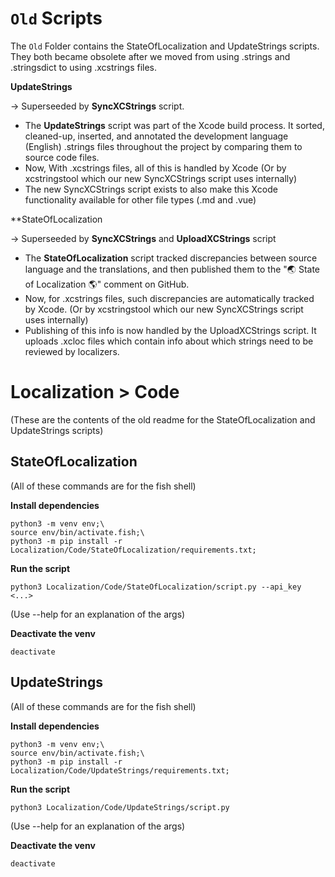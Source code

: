 # `Old` Scripts

The `Old` Folder contains the StateOfLocalization and UpdateStrings scripts. They both became obsolete after we moved from using .strings and .stringsdict to using .xcstrings files. 

**UpdateStrings**

-> Superseeded by **SyncXCStrings** script.
- The **UpdateStrings** script was part of the Xcode build process. It sorted, cleaned-up, inserted, and annotated the development language (English) .strings files throughout the project by comparing them to source code files. 
- Now, With .xcstrings files, all of this is handled by Xcode (Or by xcstringstool which our new SyncXCStrings script uses internally) 
- The new SyncXCStrings script exists to also make this Xcode functionality available for other file types (.md and .vue)

**StateOfLocalization

-> Superseeded by **SyncXCStrings** and **UploadXCStrings** script
- The **StateOfLocalization** script tracked discrepancies between source language and the translations, and then published them to the "🌏 State of Localization 🌎" comment on GitHub. 
- Now, for .xcstrings files, such discrepancies are automatically tracked by Xcode. (Or by xcstringstool which our new SyncXCStrings script uses internally)
- Publishing of this info is now handled by the UploadXCStrings script. It uploads .xcloc files which contain info about which strings need to be reviewed by localizers. 

# Localization > Code
(These are the contents of the old readme for the StateOfLocalization and UpdateStrings scripts)

## StateOfLocalization

(All of these commands are for the fish shell)

**Install dependencies**

```
python3 -m venv env;\
source env/bin/activate.fish;\
python3 -m pip install -r Localization/Code/StateOfLocalization/requirements.txt;
```

**Run the script**

```
python3 Localization/Code/StateOfLocalization/script.py --api_key <...>
```
(Use --help for an explanation of the args)

**Deactivate the venv**

```
deactivate
```

## UpdateStrings

(All of these commands are for the fish shell)

**Install dependencies**

```
python3 -m venv env;\
source env/bin/activate.fish;\
python3 -m pip install -r Localization/Code/UpdateStrings/requirements.txt;
```

**Run the script**

```
python3 Localization/Code/UpdateStrings/script.py
```
(Use --help for an explanation of the args)

**Deactivate the venv**
```
deactivate
```
